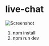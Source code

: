 # live-chat
![Screenshot](https://github.com/thesurajdas/live-chat/blob/main/screenshot.png?raw=true)

1. npm install
2. npm run dev
